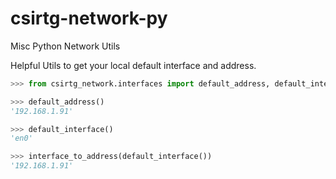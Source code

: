 # csirtg-network-py
Misc Python Network Utils

Helpful Utils to get your local default interface and address.


```python
>>> from csirtg_network.interfaces import default_address, default_interface, interface_to_address

>>> default_address()
'192.168.1.91'

>>> default_interface()
'en0'

>>> interface_to_address(default_interface())
'192.168.1.91'
```

